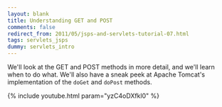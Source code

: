 ```yaml
---           
layout: blank
title: Understanding GET and POST
comments: false
redirect_from: 2011/05/jsps-and-servlets-tutorial-07.html
tags: servlets_jsps
dummy: servlets_intro
---
```


We'll look at the GET and POST methods in more detail, and we'll learn when to do what. We'll also have a sneak peek at Apache Tomcat's implementation of the `doGet` and `doPost` methods.

{% include youtube.html param="yzC4oDXfkl0" %}